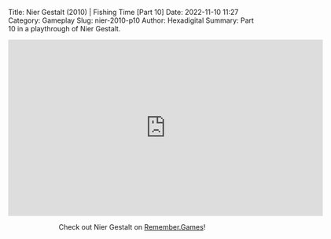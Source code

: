 Title: Nier Gestalt (2010) | Fishing Time [Part 10]
Date: 2022-11-10 11:27
Category: Gameplay
Slug: nier-2010-p10
Author: Hexadigital
Summary: Part 10 in a playthrough of Nier Gestalt.

<center><iframe src="https://www.youtube.com/embed/1Iy45yfKx-4?feature=oembed" allow="accelerometer; autoplay; encrypted-media; gyroscope; picture-in-picture" width="640" height="360" frameborder="0"></iframe>

Check out Nier Gestalt on [Remember.Games](https://remember.games/game/2307/nier/)!</center>

